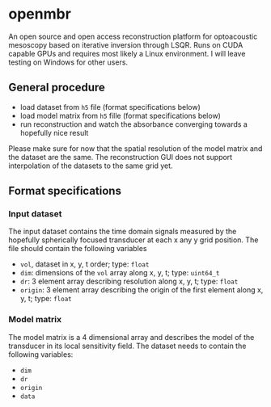 # openmbr

An open source and open access reconstruction platform for optoacoustic mesoscopy based on iterative inversion through LSQR. Runs on CUDA capable GPUs and requires most likely a Linux environment. I will leave testing on Windows for other users.

## General procedure

*  load dataset from `h5` file (format specifications below)
*  load model matrix from `h5` fille (format specifications below)
*  run reconstruction and watch the absorbance converging towards a hopefully nice result

Please make sure for now that the spatial resolution of the model matrix and the dataset are the same. The reconstruction GUI does not support interpolation of the datasets to the same grid yet.



## Format specifications

### Input dataset

The input dataset contains the time domain signals measured by the hopefully spherically focused transducer  at each x any y grid position. The file should contain the following variables

*  `vol`, dataset in x, y, t order; type: `float`
*  `dim`: dimensions of the `vol` array along x, y, t; type: `uint64_t`
*  `dr`: 3 element array describing resolution along x, y, t; type: `float`
*  `origin`: 3 element array describing the origin of the first element along x, y, t; type: `float`

### Model matrix

The model matrix is a 4 dimensional array and describes the model of the transducer in its local sensitivity field. The dataset needs to contain the following variables:

*  `dim`
*  `dr`
*  `origin`
*  `data`